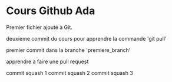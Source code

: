 # Cours Github Ada

Premier fichier ajouté à Git.

deuxieme commit du cours pour apprendre la commande 'git pull'

premier commit dans la branche 'premiere_branch'

apprendre à faire une pull request

commit squash 1
commit squash 2
commit squash 3